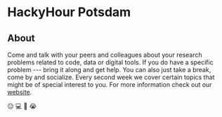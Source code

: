 # HackyHour Potsdam
## About
Come and talk with your peers and colleagues about your research problems related to code, data or digital tools.
If you do have a specific problem --- bring it along and get help.
You can also just take a break, come by and socialize.
Every second week we cover certain topics that might be of special interest to you.
For more information check out our [website](http://hackyhour.github.io/Potsdam/).

:neutral_face: :computer: :hammer: :sob:
